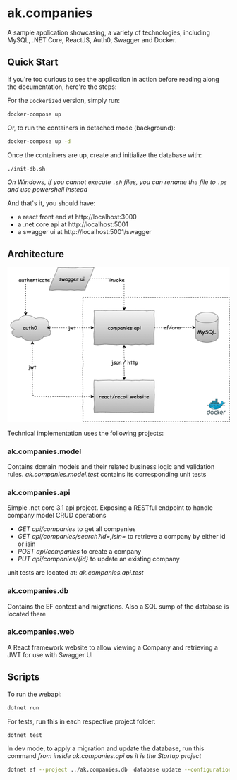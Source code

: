 # ak.companies

A sample application showcasing, a variety of technologies, including
MySQL, .NET Core, ReactJS, Auth0, Swagger and Docker.

## Quick Start

If you're too curious to see the application in action before reading along the documentation, here're the steps:

For the `Dockerized` version, simply run:
```bash
docker-compose up 
```

Or, to run the containers in detached mode (background):
```bash
docker-compose up -d
```
Once the containers are up, create and initialize the database with:
```bash
./init-db.sh
```

*On Windows, if you cannot execute `.sh` files, you can rename the file to `.ps` and use powershell instead*

And that's it, you should have:
- a react front end at http://localhost:3000
- a .net core api at http://localhost:5001
- a swagger ui at http://localhost:5001/swagger

## Architecture

![Architecture](architecture.png)

Technical implementation uses the following projects:

### ak.companies.model
Contains domain models and their related business logic and validation rules. *ak.companies.model.test* contains its corresponding unit tests

### ak.companies.api
Simple .net core 3.1 api project. Exposing a RESTful endpoint to handle company model CRUD operations

- *GET api/companies* to get all companies
- *GET api/companies/search?id=,isin=* to retrieve a company by either id or isin
- *POST api/companies* to create a company
- *PUT api/companies/{id}* to update an existing company

unit tests are located at: *ak.companies.api.test*

### ak.companies.db
Contains the EF context and migrations. Also a SQL sump of the database is located there

### ak.companies.web
A React framework website to allow viewing a Company and retrieving a JWT for use with Swagger UI

## Scripts

To run the webapi:
```bash
dotnet run
```

For tests, run this in each respective project folder:
```
dotnet test
```

In dev mode, to apply a migration and update the database, run this command *from inside ak.companies.api as it is the Startup project*

```bash
dotnet ef --project ../ak.companies.db  database update --configuration Development
```